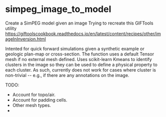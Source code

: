 # simpeg_image_to_model
Create a SimPEG model given an image
Trying to recreate this GIFTools utility <https://giftoolscookbook.readthedocs.io/en/latest/content/recipes/other/imageInInversion.html>

Intented for quick forward simulations given a synthetic example or geologic plan-map or cross-section. The function uses a default Tensor mesh if no external mesh defined.
Uses scikit-learn Kmeans to identify clusters in the image so they can be used to define a physical property to each cluster. 
As such, currently does not work for cases where cluster is non-trivial -- e.g., if there are any annotations on the image.

TODO: 
- Account for topo/air.
- Account for padding cells.
- Other mesh types.
- 
